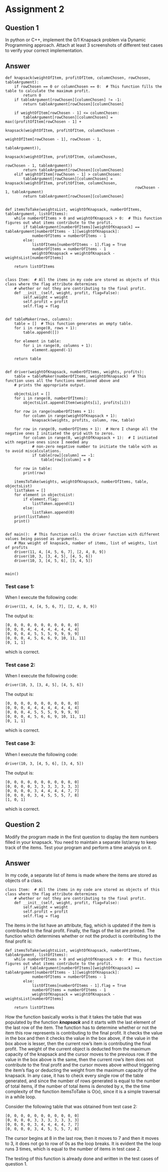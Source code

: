 # Assignment 2

## Question 1
In python or C++, implement the 0/1 Knapsack problem via Dynamic Programming approach. Attach at least 3 screenshots of different test cases to verify your correct implementation. 

## Answer
```
def knapsack(weightOfItem, profitOfItem, columnChosen, rowChosen, tableArgument):
    if rowChosen == 0 or columnChosen == 0:  # This function fills the table to calculate the maximum profit.
        return 0
    if tableArgument[rowChosen][columnChosen] != -1:
        return tableArgument[rowChosen][columnChosen]

    if weightOfItem[rowChosen - 1] <= columnChosen:
        tableArgument[rowChosen][columnChosen] = max((profitOfItem[rowChosen - 1] +
                                                      knapsack(weightOfItem, profitOfItem, columnChosen -
                                                               weightOfItem[rowChosen - 1], rowChosen - 1,
                                                               tableArgument)),
                                                     knapsack(weightOfItem, profitOfItem, columnChosen,
                                                              rowChosen - 1, tableArgument))
        return tableArgument[rowChosen][columnChosen]
    elif weightOfItem[rowChosen - 1] > columnChosen:
        tableArgument[rowChosen][columnChosen] = knapsack(weightOfItem, profitOfItem, columnChosen,
                                                          rowChosen - 1, tableArgument)
        return tableArgument[rowChosen][columnChosen]


def itemsToTake(weightsList, weightOfKnapsack, numberOfItems, tableArgument, listOfItems):
    while numberOfItems > 0 and weightOfKnapsack > 0:  # This function figures out what items contribute to the profit.
        if tableArgument[numberOfItems][weightOfKnapsack] == tableArgument[numberOfItems - 1][weightOfKnapsack]:
            numberOfItems = numberOfItems - 1
        else:
            listOfItems[numberOfItems - 1].flag = True
            numberOfItems = numberOfItems - 1
            weightOfKnapsack = weightOfKnapsack - weightsList[numberOfItems]

    return listOfItems


class Item:  # All the items in my code are stored as objects of this class where the flag attribute determines
    # whether or not they are contributing to the final profit.
    def __init__(self, weight, profit, flag=False):
        self.weight = weight
        self.profit = profit
        self.flag = flag


def tableMaker(rows, columns):
    table = []  # This function generates an empty table.
    for i in range(0, rows + 1):
        table.append([])

    for element in table:
        for i in range(0, columns + 1):
            element.append(-1)

    return table


def driver(weightOfKnapsack, numberOfItems, weights, profits):
    table = tableMaker(numberOfItems, weightOfKnapsack)  # This function uses all the functions mentioned above and
    # prints the appropriate output.

    objectsList = []
    for i in range(0, numberOfItems):
        objectsList.append(Item(weights[i], profits[i]))

    for row in range(numberOfItems + 1):
        for column in range(weightOfKnapsack + 1):
            knapsack(weights, profits, column, row, table)

    for row in range(0, numberOfItems + 1):  # Here I change all the negative ones I initiated the grid with to zeros.
        for column in range(0, weightOfKnapsack + 1):  # I initiated with negative ones since I needed any
            # non-zero negative number to initiate the table with as to avoid miscalculations.
            if table[row][column] == -1:
                table[row][column] = 0

    for row in table:
        print(row)

    itemsToTake(weights, weightOfKnapsack, numberOfItems, table, objectsList)
    listTaken = []
    for element in objectsList:
        if element.flag:
            listTaken.append(1)
        else:
            listTaken.append(0)
    print(listTaken)
    print()


def main():  # This function calls the driver function with different values being passed as arguments.
    # Max weight of knapsack, number of items, list of weights, list of profits
    driver(11, 4, [4, 5, 6, 7], [2, 4, 8, 9])
    driver(10, 3, [3, 4, 5], [4, 5, 6])
    driver(10, 3, [4, 5, 6], [3, 4, 5])


main()
```
### Test case 1:

When I execute the following code:

```
driver(11, 4, [4, 5, 6, 7], [2, 4, 8, 9])
```
The output is:
```
[0, 0, 0, 0, 0, 0, 0, 0, 0, 0, 0]
[0, 0, 0, 4, 4, 4, 4, 4, 4, 4, 4]
[0, 0, 0, 4, 5, 5, 5, 9, 9, 9, 9]
[0, 0, 0, 4, 5, 6, 6, 9, 10, 11, 11]
[0, 1, 1]
```
which is correct.

### Test case 2:

When I execute the following code:

```
driver(10, 3, [3, 4, 5], [4, 5, 6])
```
The output is:
```
[0, 0, 0, 0, 0, 0, 0, 0, 0, 0, 0]
[0, 0, 0, 4, 4, 4, 4, 4, 4, 4, 4]
[0, 0, 0, 4, 5, 5, 5, 9, 9, 9, 9]
[0, 0, 0, 4, 5, 6, 6, 9, 10, 11, 11]
[0, 1, 1]
```
which is correct.

### Test case 3:

When I execute the following code:

```
driver(10, 3, [4, 5, 6], [3, 4, 5])

```
The output is:
```
[0, 0, 0, 0, 0, 0, 0, 0, 0, 0, 0] 
[0, 0, 0, 0, 3, 3, 3, 3, 3, 3, 3]
[0, 0, 0, 0, 3, 4, 4, 4, 4, 7, 7]
[0, 0, 0, 0, 3, 4, 5, 5, 5, 7, 8]
[1, 0, 1]
```
which is correct.

## Question 2
Modify the program made in the first question to display the item numbers filled in your knapsack. You need to maintain a separate list/array to keep track of the items. Test your program and perform a time analysis on it.

## Answer
In my code, a separate list of items is made where the items are stored as objects of a class.
```
class Item:  # All the items in my code are stored as objects of this class where the flag attribute determines
    # whether or not they are contributing to the final profit.
    def __init__(self, weight, profit, flag=False):
        self.weight = weight
        self.profit = profit
        self.flag = flag
```
The items in the list have an attribute, flag, which is updated if the item is contributed to the final profit. Finally, the flags of the list are printed. The function which determines whether or not the product is contributing to the final profit is:
```
def itemsToTake(weightsList, weightOfKnapsack, numberOfItems, tableArgument, listOfItems):
    while numberOfItems > 0 and weightOfKnapsack > 0:  # This function figures out what items contribute to the profit.
        if tableArgument[numberOfItems][weightOfKnapsack] == tableArgument[numberOfItems - 1][weightOfKnapsack]:
            numberOfItems = numberOfItems - 1
        else:
            listOfItems[numberOfItems - 1].flag = True
            numberOfItems = numberOfItems - 1
            weightOfKnapsack = weightOfKnapsack - weightsList[numberOfItems]

    return listOfItems
```
How the function basically works is that it takes the table that was populated by the function _**knapsack**_ and it starts with the last element of the last row of the item. The function has to determine whether or not the item this row represents is contributing to the final profit. It checks the value in the box and then it checks the value in the box above, if the value in the box above is lesser, then the current row’s item is contributing the final profit. The weight of the current object is deducted from the maximum capacity of the knapsack and the cursor moves to the previous row. If the value in the box above is the same, then the current row’s item does not contribute to the final profit and the cursor moves above without triggering the item’s flag or deducting the weight from the maximum capacity of the knapsack. In any case, it has to check every single row of the table generated, and since the number of rows generated is equal to the number of total items, if the number of total items is denoted by x, the the time complexity of the function itemsToTake is O(x), since it is a simple traversal in a while loop.

Consider the following table that was obtained from test case 2:
```
[0, 0, 0, 0, 0, 0, 0, 0, 0, 0, 0]
[0, 0, 0, 0, 3, 3, 3, 3, 3, 3, 3]
[0, 0, 0, 0, 3, 4, 4, 4, 4, 7, 7]
[0, 0, 0, 0, 3, 4, 5, 5, 5, 7, 8]
```
The cursor begins at 8 in the last row, then it moves to 7 and then it moves to 3, it does not go to row of 0s as the loop breaks. It is evident the the loop runs 3 times, which is equal to the number of items in test case 2.

The testing of this function is already done and written in the test cases of question 1.


